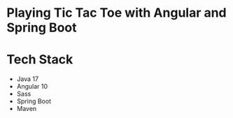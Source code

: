 # Playing Tic Tac Toe with Angular and Spring Boot

# Tech Stack

* Java 17
* Angular 10
* Sass
* Spring Boot
* Maven